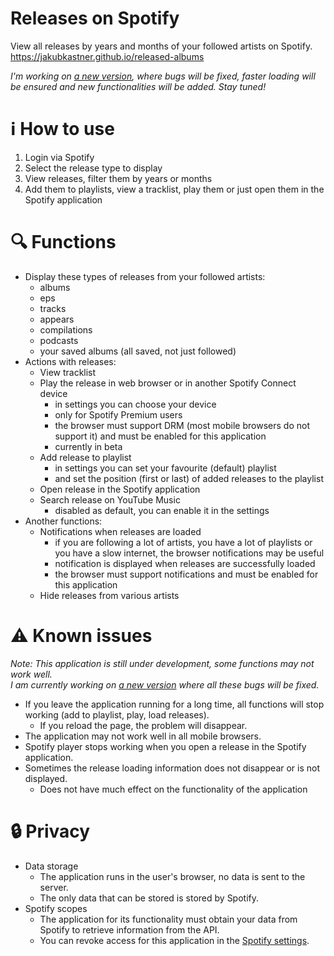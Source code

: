 # Releases on Spotify

View all releases by years and months of your followed artists on Spotify.  
https://jakubkastner.github.io/released-albums

_I'm working on [a new version](https://github.com/jakubkastner/music-releases), where bugs will be fixed, faster loading will be ensured and new functionalities will be added. Stay tuned!_

# ℹ How to use
1. Login via Spotify
2. Select the release type to display
3. View releases, filter them by years or months
4. Add them to playlists, view a tracklist, play them or just open them in the Spotify application

# 🔍 Functions
* Display these types of releases from your followed artists:
  * albums
  * eps
  * tracks
  * appears
  * compilations
  * podcasts
  * your saved albums (all saved, not just followed)
* Actions with releases:
  * View tracklist
  * Play the release in web browser or in another Spotify Connect device
    * in settings you can choose your device
    * only for Spotify Premium users
    * the browser must support DRM (most mobile browsers do not support it) and must be enabled for this application 
    * currently in beta
  * Add release to playlist
    * in settings you can set your favourite (default) playlist
    * and set the position (first or last) of added releases to the playlist
  * Open release in the Spotify application
  * Search release on YouTube Music
    *  disabled as default, you can enable it in the settings
* Another functions:
  * Notifications when releases are loaded 
    * if you are following a lot of artists, you have a lot of playlists or you have a slow internet, the browser notifications may be useful
    * notification is displayed when releases are successfully loaded
    * the browser must support notifications and must be enabled for this application 
  * Hide releases from various artists

# ⚠ Known issues
_Note: This application is still under development, some functions may not work well._  
_I am currently working on [a new version](https://github.com/jakubkastner/music-releases) where all these bugs will be fixed._
* If you leave the application running for a long time, all functions will stop working (add to playlist, play, load releases).
  * If you reload the page, the problem will disappear.
* The application may not work well in all mobile browsers. 
* Spotify player stops working when you open a release in the Spotify application.
* Sometimes the release loading information does not disappear or is not displayed.
  * Does not have much effect on the functionality of the application 

# 🔒 Privacy
* Data storage
  * The application runs in the user's browser, no data is sent to the server.
  * The only data that can be stored is stored by Spotify.
* Spotify scopes
  * The application for its functionality must obtain your data from Spotify to retrieve information from the API.
  * You can revoke access for this application in the [Spotify settings](https://www.spotify.com/account/apps/).

